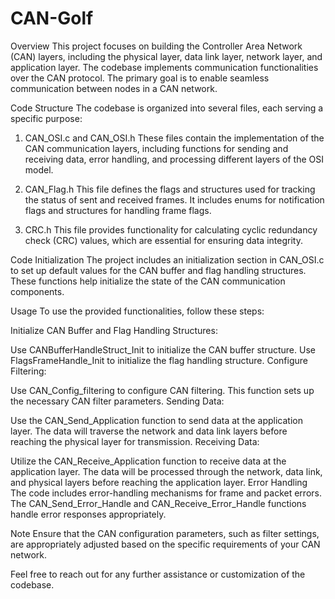 # CAN-Golf
Overview
This project focuses on building the Controller Area Network (CAN) layers, including the physical layer, data link layer, network layer, and application layer. The codebase implements communication functionalities over the CAN protocol. The primary goal is to enable seamless communication between nodes in a CAN network.

Code Structure
The codebase is organized into several files, each serving a specific purpose:

1. CAN_OSI.c and CAN_OSI.h
These files contain the implementation of the CAN communication layers, including functions for sending and receiving data, error handling, and processing different layers of the OSI model.

2. CAN_Flag.h
This file defines the flags and structures used for tracking the status of sent and received frames. It includes enums for notification flags and structures for handling frame flags.

3. CRC.h
This file provides functionality for calculating cyclic redundancy check (CRC) values, which are essential for ensuring data integrity.

Code Initialization
The project includes an initialization section in CAN_OSI.c to set up default values for the CAN buffer and flag handling structures. These functions help initialize the state of the CAN communication components.

Usage
To use the provided functionalities, follow these steps:

Initialize CAN Buffer and Flag Handling Structures:

Use CANBufferHandleStruct_Init to initialize the CAN buffer structure.
Use FlagsFrameHandle_Init to initialize the flag handling structure.
Configure Filtering:

Use CAN_Config_filtering to configure CAN filtering. This function sets up the necessary CAN filter parameters.
Sending Data:

Use the CAN_Send_Application function to send data at the application layer.
The data will traverse the network and data link layers before reaching the physical layer for transmission.
Receiving Data:

Utilize the CAN_Receive_Application function to receive data at the application layer.
The data will be processed through the network, data link, and physical layers before reaching the application layer.
Error Handling
The code includes error-handling mechanisms for frame and packet errors. The CAN_Send_Error_Handle and CAN_Receive_Error_Handle functions handle error responses appropriately.

Note
Ensure that the CAN configuration parameters, such as filter settings, are appropriately adjusted based on the specific requirements of your CAN network.

Feel free to reach out for any further assistance or customization of the codebase.
